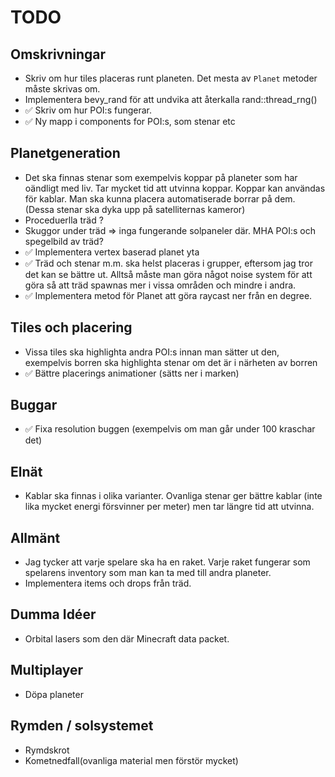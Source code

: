 # TODO

## Omskrivningar
* Skriv om hur tiles placeras runt planeten. Det mesta av `Planet` metoder måste skrivas om.
* Implementera bevy_rand för att undvika att återkalla rand::thread_rng()
* ✅ Skriv om hur POI:s fungerar. 
* ✅ Ny mapp i components for POI:s, som stenar etc

## Planetgeneration
* Det ska finnas stenar som exempelvis koppar på planeter som har oändligt med liv. Tar mycket tid att utvinna koppar. Koppar kan användas för kablar. Man ska kunna placera automatiserade borrar på dem. (Dessa stenar ska dyka upp på satelliternas kameror)
* Proceduerlla träd ?
* Skuggor under träd => inga fungerande solpaneler där. MHA POI:s och spegelbild av träd?
* ✅ Implementera vertex baserad planet yta
* ✅ Träd och stenar m.m. ska helst placeras i grupper, eftersom jag tror det kan se bättre ut. Alltså måste man göra något noise system för att göra så att träd spawnas mer i vissa områden och mindre i andra.
* ✅ Implementera metod för Planet att göra raycast ner från en degree. 
  
## Tiles och placering
* Vissa tiles ska highlighta andra POI:s innan man sätter ut den, exempelvis borren ska highlighta stenar om det är i närheten av borren
* ✅ Bättre placerings animationer (sätts ner i marken)

## Buggar
* ✅ Fixa resolution buggen (exempelvis om man går under 100 kraschar det)

## Elnät
* Kablar ska finnas i olika varianter. Ovanliga stenar ger bättre kablar (inte lika mycket energi försvinner per meter) men tar längre tid att utvinna. 

## Allmänt
* Jag tycker att varje spelare ska ha en raket. Varje raket fungerar som spelarens inventory som man kan ta med till andra planeter.
* Implementera items och drops från träd. 

## Dumma Idéer
* Orbital lasers som den där Minecraft data packet. 

## Multiplayer
* Döpa planeter

## Rymden / solsystemet
* Rymdskrot
* Kometnedfall(ovanliga material men förstör mycket)
